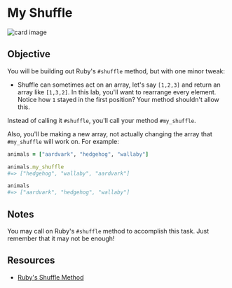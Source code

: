 

# My Shuffle

![card image](https://s3-us-west-2.amazonaws.com/web-dev-readme-photos/cs/shuffle.jpg)

## Objective

You will be building out Ruby's `#shuffle` method, but with one minor tweak:

*  Shuffle can sometimes act on an array, let's say `[1,2,3]` and return an array like `[1,3,2]`. In this lab, you'll want to rearrange every element. Notice how `1` stayed in the first position? Your method shouldn't allow this.

Instead of calling it `#shuffle`, you'll call your method `#my_shuffle`. 

Also, you'll be making a new array, not actually changing the array that `#my_shuffle` will work on. For example:

```ruby
animals = ["aardvark", "hedgehog", "wallaby"]

animals.my_shuffle
#=> ["hedgehog", "wallaby", "aardvark"]

animals
#=> ["aardvark", "hedgehog", "wallaby"]
```

## Notes

You may call on Ruby's `#shuffle` method to accomplish this task. Just remember that it may not be enough!

## Resources

* [Ruby's Shuffle Method](http://ruby-doc.org/core-2.2.0/Array.html#method-i-shuffle)
